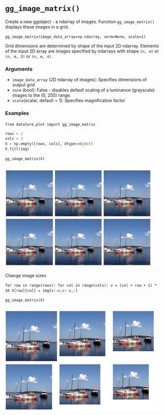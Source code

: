 # `gg_image_matrix()`

Create a new ggobject - a ndarray of images. Function `gg_image_matrix()` displays these images in a grid.  

`gg_image_matrix(image_data_array=np.ndarray, norm=None, scale=1)`
   
Grid dimensions are determined by shape of the input 2D ndarray.
Elements of the input 2D array are images specified by ndarrays with shape `(n, m)` or `(n, m, 3)` or `(n, m, 4)`.

### Arguments
- `image_data_array` (2D ndarray of images): Specifies dimensions of output grid
- `norm` (bool): False - disables default scaling of a luminance (grayscale) images to the (0, 255) range.
- `scale`(scalar, default = 1): Specifies magnification factor
        
### Examples  

`from datalore.plot import gg_image_matrix`

```python
rows = 2
cols = 3
X = np.empty([rows, cols], dtype=object)
X.fill(img)
```

`gg_image_matrix(X)`

![](assets/imagematrix_1.png)

Change image sizes

`for row in range(rows):
     for col in range(cols):
         v = (col + row + 1) * 10
         X[row][col] = img[v:-v,v:-v,:]`
 
`gg_image_matrix(X)`

![](assets/imagematrix_2.png)
